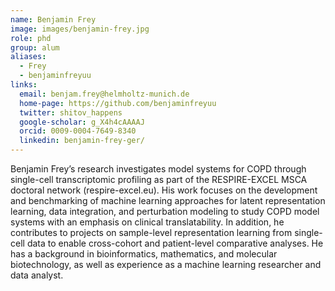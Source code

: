 ```yaml
---
name: Benjamin Frey
image: images/benjamin-frey.jpg
role: phd
group: alum
aliases:
  - Frey
  - benjaminfreyuu
links:
  email: benjam.frey@helmholtz-munich.de
  home-page: https://github.com/benjaminfreyuu
  twitter: shitov_happens
  google-scholar: g_X4h4cAAAAJ
  orcid: 0009-0004-7649-8340
  linkedin: benjamin-frey-ger/
---
```


Benjamin Frey’s research investigates model systems for COPD through single-cell transcriptomic profiling as part of the RESPIRE-EXCEL MSCA doctoral network (respire-excel.eu). His work focuses on the development and benchmarking of machine learning approaches for latent representation learning, data integration, and perturbation modeling to study COPD model systems with an emphasis on clinical translatability. In addition, he contributes to projects on sample-level representation learning from single-cell data to enable cross-cohort and patient-level comparative analyses. He has a background in bioinformatics, mathematics, and molecular biotechnology, as well as experience as a machine learning researcher and data analyst.
